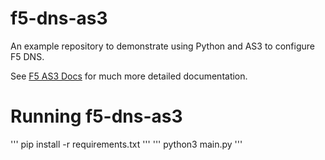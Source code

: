 # f5-dns-as3
An example repository to demonstrate using Python and AS3 to configure F5 DNS.

See [F5 AS3 Docs](https://clouddocs.f5.com/products/extensions/f5-appsvcs-extension/latest/) for much more detailed documentation.

# Running f5-dns-as3

'''
pip install -r requirements.txt
'''
'''
python3 main.py
'''
